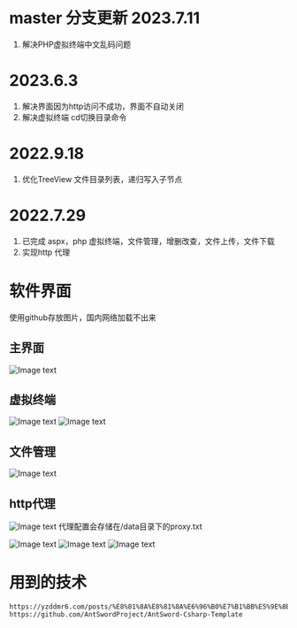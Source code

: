 # master 分支更新 2023.7.11 
1. 解决PHP虚拟终端中文乱码问题
# 2023.6.3
1. 解决界面因为http访问不成功，界面不自动关闭
2. 解决虚拟终端 cd切换目录命令

# 2022.9.18
1. 优化TreeView 文件目录列表，递归写入子节点

# 2022.7.29 
1. 已完成 aspx，php  虚拟终端，文件管理，增删改查，文件上传，文件下载
2. 实现http 代理

# 软件界面
使用github存放图片，国内网络加载不出来
## 主界面
![Image text](https://mmbiz.qpic.cn/sz_mmbiz_png/vOGOib9z4Wz48ZIDw8AK60UKE9tPtnMkaVu4B56WGUBP5ZV0ib4NmOSx0wqHS2aB5ibr5fvEIYINpB9WqbmWOTtZA/640?wx_fmt=png&wxfrom=5&wx_lazy=1&wx_co=1)

## 虚拟终端
![Image text](https://mmbiz.qpic.cn/sz_mmbiz_png/vOGOib9z4Wz48ZIDw8AK60UKE9tPtnMkaSEjgvskXSTUjTT7O6hdPFHxYueUbSwpz2TicDptd7cAgGOnIyYHOYpg/640?wx_fmt=png&wxfrom=5&wx_lazy=1&wx_co=1)
![Image text](https://mmbiz.qpic.cn/sz_mmbiz_png/vOGOib9z4Wz48ZIDw8AK60UKE9tPtnMka9HaQmVxdMpeLesmEMicqtr4rKOzwpyjIYYicAvGXz1yqjDd9rDdA0h9Q/640?wx_fmt=png&wxfrom=5&wx_lazy=1&wx_co=1)

## 文件管理
![Image text](https://mmbiz.qpic.cn/sz_mmbiz_png/vOGOib9z4Wz48ZIDw8AK60UKE9tPtnMkajibWdOOz5CqtClCQWbADEKIkib62QW6Cq3iaoa2yibZCQOI4ccjAnLWQTQ/640?wx_fmt=png&wxfrom=5&wx_lazy=1&wx_co=1)

## http代理
![Image text](https://mmbiz.qpic.cn/sz_mmbiz_png/vOGOib9z4Wz48ZIDw8AK60UKE9tPtnMkapWsa1ElP4ibBMUYiabIgnl1INOcTzmaDBbPoIwh0SIrPLBkPZhG1GSSQ/640?wx_fmt=png&wxfrom=5&wx_lazy=1&wx_co=1)
代理配置会存储在/data目录下的proxy.txt

![Image text](https://mmbiz.qpic.cn/sz_mmbiz_png/vOGOib9z4Wz48ZIDw8AK60UKE9tPtnMkaJvBNf6AuDDicpLyCYw7kMhRUaeQBCvuaZPIVZhdJCjyBcJic5EvfehaA/640?wx_fmt=png&wxfrom=5&wx_lazy=1&wx_co=1)
![Image text](https://mmbiz.qpic.cn/sz_mmbiz_png/vOGOib9z4Wz48ZIDw8AK60UKE9tPtnMkaLcxmwdf8qtribIzm1Mn3nibjfU57WHCHLhQpYAiaN6XcjB3pUozrDrvBg/640?wx_fmt=png&wxfrom=5&wx_lazy=1&wx_co=1)
![Image text](https://mmbiz.qpic.cn/sz_mmbiz_png/vOGOib9z4Wz48ZIDw8AK60UKE9tPtnMka6PY6SjolhPM661CRCZms4J9exUPsLYzOYjFblFib6SUlVZsAdXib0ibhg/640?wx_fmt=png&wxfrom=5&wx_lazy=1&wx_co=1)

# 用到的技术
```
https://yzddmr6.com/posts/%E8%81%8A%E8%81%8A%E6%96%B0%E7%B1%BB%E5%9E%8BASPXCSharp/
https://github.com/AntSwordProject/AntSword-Csharp-Template
```
